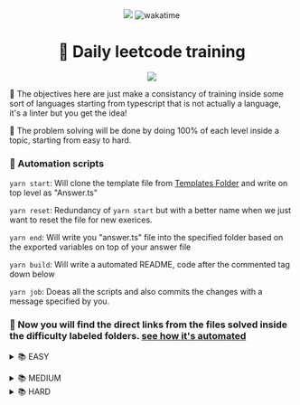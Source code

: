 <div align="center">
    <div align="center">
        <img
            src="https://img.shields.io/badge/Typescript-007acc?style=for-the-badge&logo=typescript&logoColor=white"
        >
     <img src="https://wakatime.com/badge/user/c7a5e8d6-0c47-451a-affe-b7735e691e04/project/6229975d-bd85-4371-b8f7-2475b49510f4.svg?style=for-the-badge" 
                alt="wakatime">
    </div>
    <h1>📖 Daily leetcode training</h1>
    <image src="https://encrypted-tbn0.gstatic.com/images?q=tbn:ANd9GcRG7hHuapTnECZASrZKyzCk2tO0L0YeoblJ8WyFi_O0MA&s"/>

</div>

🎯 The objectives here are just make a consistancy of training inside some sort of languages starting from typescript that is not actually a language, it's a linter but you get the idea!

👋 The problem solving will be done by doing 100% of each level inside a topic, starting from easy to hard.

### 🤖 Automation scripts

`yarn start`: Will clone the template file from <a href="./templates/">Templates Folder</a> and write on top level as "Answer.ts"

`yarn reset`: Redundancy of `yarn start` but with a better name when we just want to reset the file for new exerices.

`yarn end`: Will write you "answer.ts" file into the specified folder based on the exported variables on top of your answer file

`yarn build`: Will write a automated README, code after the commented tag down below

`yarn job`: Doeas all the scripts and also commits the changes with a message specified by you.

### 📖 Now you will find the direct links from the files solved inside the difficulty labeled folders. <a href="./scripts/automaton.ts">see how it's automated </a>

<!-- Automated code down below! check automaton.ts -->
<details>
<summary>
📚 EASY</summary>
<summary>

#### 🔎 Problem: [Jewels And Stones](https://leetcode.com/problems/jewels-and-stones)</summary>
🎯 [TypeScript Solution](./easy/jewels-and-stones/index.ts) | [LeetCode Solution](https://leetcode.com/problems/jewels-and-stones/submissions/) | [Problem](https://leetcode.com/problems/jewels-and-stones) | Tags: [[hash-table](https://leetcode.com/tag/hash-table) | [array](https://leetcode.com/tag/array)]<br>
<summary>

#### 🔎 Problem: [Majority Element](https://leetcode.com/problems/majority-element)</summary>
🎯 [TypeScript Solution](./easy/majority-element/index.ts) | [LeetCode Solution](https://leetcode.com/problems/majority-element/submissions/1266917782) | [Problem](https://leetcode.com/problems/majority-element) | Tags: [[hash-table](https://leetcode.com/tag/hash-table) | [array](https://leetcode.com/tag/array) | [divide-and-conquer](https://leetcode.com/tag/divide-and-conquer) | [string](https://leetcode.com/tag/string) | [counting](https://leetcode.com/tag/counting)]<br>
<summary>

#### 🔎 Problem: [Number Of Good Pairs](https://leetcode.com/problems/number-of-good-pairs)</summary>
🎯 [TypeScript Solution](./easy/number-of-good-pairs/index.ts) | [LeetCode Solution](https://leetcode.com/problems/number-of-good-pairs/submissions/1266168814) | [Problem](https://leetcode.com/problems/number-of-good-pairs) | Tags: [[array](https://leetcode.com/tag/array) | [hash-table](https://leetcode.com/tag/hash-table) | [math](https://leetcode.com/tag/math) | [counting](https://leetcode.com/tag/counting)]<br>
<summary>

#### 🔎 Problem: [Permutation Difference Between Two Strings](https://leetcode.com/problems/permutation-difference-between-two-strings)</summary>
🎯 [TypeScript Solution](./easy/permutation-difference-between-two-strings/index.ts) | [LeetCode Solution](https://leetcode.com/problems/permutation-difference-between-two-strings/submissions/1265621100) | [Problem](https://leetcode.com/problems/permutation-difference-between-two-strings) | Tags: [[hash-table](https://leetcode.com/tag/hash-table) | [string](https://leetcode.com/tag/string)]<br>
<summary>

#### 🔎 Problem: [Roman To Integer](https://leetcode.com/problems/roman-to-integer)</summary>
🎯 [TypeScript Solution](./easy/roman-to-integer/index.ts) | [LeetCode Solution](https://leetcode.com/problems/roman-to-integer/submissions/1266584854) | [Problem](https://leetcode.com/problems/roman-to-integer) | Tags: [[hash-table](https://leetcode.com/tag/hash-table) | [math](https://leetcode.com/tag/math) | [string](https://leetcode.com/tag/string)]<br>
<summary>

#### 🔎 Problem: [Two Sum](https://leetcode.com/problems/two-sum)</summary>
🎯 [TypeScript Solution](./easy/two-sum/index.ts) | [LeetCode Solution](https://leetcode.com/problems/two-sum/submissions/1266561995) | [Problem](https://leetcode.com/problems/two-sum) | Tags: [[array](https://leetcode.com/tag/array) | [hash-table](https://leetcode.com/tag/hash-table)]<br></details>
<details>
<summary>
📚 MEDIUM</summary>No problems solved for medium yet.</details>
<details>
<summary>
📚 HARD</summary>No problems solved for hard yet.</details>
